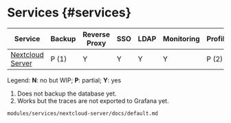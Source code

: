 # Services {#services}

| Service               | Backup | Reverse Proxy | SSO | LDAP  | Monitoring | Profiling |
|-----------------------|--------|---------------|-----|-------|------------|-----------|
| [Nextcloud Server][1] | P (1)  | Y             | Y   | Y     | Y          | P (2)     |

Legend: **N**: no but WIP; **P**: partial; **Y**: yes

1. Does not backup the database yet.
2. Works but the traces are not exported to Grafana yet.

[1]: services-nextcloud.html

```{=include=} chapters html:into-file=//services-nextcloud.html
modules/services/nextcloud-server/docs/default.md
```
